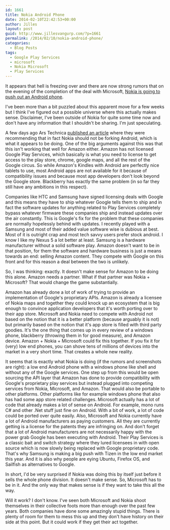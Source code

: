 ```yaml
---
id: 1661
title: Nokia Android Phone
date: 2014-02-10T22:42:53+00:00
author: Jilles
layout: post
guid: http://www.jillesvangurp.com/?p=1661
permalink: /2014/02/10/nokia-android-phone/
categories:
  - Blog Posts
tags:
  - Google Play Services
  - microsoft
  - Nokia Microsoft
  - Play Services
---
```

It appears that hell is freezing over and there are now strong rumors that on the evening of the completion of the deal with Microsoft, [Nokia is going to push out an Android phone](http://www.theverge.com/2014/2/10/5398322/nokia-x-normandy-android-phone-wsj-rumor).

I've been more than a bit puzzled about this apparent move for a few weeks but I think I've figured out a possible universe where this actually makes sense. Disclaimer, I've been outside of Nokia for quite some time now and don't have any information that I shouldn't be sharing. I'm just speculating. 

A few days ago Ars Technica [published an article](http://arstechnica.com/information-technology/2014/02/neither-microsoft-nokia-nor-anyone-else-should-fork-android-its-unforkable/) where they were recommending that in fact Nokia should not be forking Android, which is what it appears to be doing. One of the big arguments against this was that this isn't working that well for Amazon either. Amazon has not licensed Google Play Services, which basically is what you need to license to get access to the play store, chrome, google maps, and all the rest of the Google circus. So while Amazon's Kindles with Android are perfectly nice tablets to use, most Android apps are not available for it because of compatibility issues and because most app developers don't look beyond the Google store. Blackberry has exactly the same problem (in so far they still have any ambitions in this respect).

Companies like HTC and Samsung have signed licensing deals with Google and this means they have to ship whatever Google tells them to ship and in fact the software updates for anything related to Play Services completely bypass whatever firmware these companies ship and instead updates over the air constantly. This is Google's fix for the problem that these companies are normally hopelessly behind with updates. I recently played with a Samsung and most of their added value software wise is dubious at best. Most of it is outright crap and most tech savvy users prefer stock android. I know I like my Nexus 5 a lot better at least. Samsung is a hardware manufacturer without a solid software play. Amazon doesn't want to be in that position, for them the software and hardware business is just a means towards an end: selling Amazon content. They compete with Google on this front and for this reason a deal between the two is unlikely.

So, I was thinking: exactly. It doesn't make sense for Amazon to be doing this alone. Amazon needs a partner. What if that partner was Nokia + Microsoft? That would change the game substantially.

Amazon has already done a lot of work of trying to provide an implementation of Google's proprietary APIs. Amazon is already a licensee of Nokia maps and together they could knock up an ecosystem that is big enough to convince application developers that it's worth porting over to their app store. Microsoft and Nokia need to compete with Android not based on the notion that it is a better platform (because arguably it is not) but primarily based on the notion that it's app store is filled with third party goodies. It's the one thing that comes up in every review of a windows phone, blackberry (throwing them in for good measure), and Amazon device. Amazon + Nokia + Microsoft could fix this together. If you fix it for (very) low end phones, you can shove tens of millions of devices into the market in a very short time. That creates a whole new reality.

It seems that is exactly what Nokia is doing (if the rumors and screenshots are right): a low end Android phone with a windows phone like shell and without any of the Google services. One step up from this would be open sourcing the API layer that Amazon has done to provide compatibility with Google's proprietary play services but instead plugged into competing services from Nokia, Microsoft, and Amazon. That would also be portable to other platforms. Other platforms like for example windows phone that also has had some app store related challenges. Microsoft actually has a lot of code that already makes a lot of sense on Android. For example, mono runs C# and other .Net stuff just fine on Android. With a bit of work, a lot of code could be ported over quite easily. Also, Microsoft and Nokia currently have a lot of Android manufacturers as paying customers. All they are currently getting is a license for the patents they are infringing on. And don't forget that a lot of Android manufacturers are not necessarily happy with the power grab Google has been executing with Android. Their Play Services is a classic bait and switch strategy where they lured licensees in with open source which is now slowly being replaced with Google proprietary code. That's why Samsung is making a big push with Tizen in the low end market this year. And it is also why people are eying Ubuntu, Firefox OS, and Sailfish as alternatives to Google.

In short, I'd be very surprised if Nokia was doing this by itself just before it sells the whole phone division. It doesn't make sense. So, Microsoft has to be in it. And the only way that makes sense is if they want to take this all the way.

Will it work? I don't know. I've seen both Microsoft and Nokia shoot themselves in their collective foots more than enough over the past few years. Both companies have done some amazingly stupid things. There is plenty of room for them to mess this up and they don't have history on their side at this point. But it could work if they get their act together.